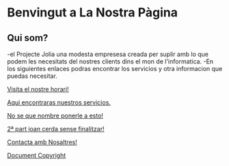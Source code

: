 # Benvingut a La Nostra Pàgina
## Qui som?
  -el Projecte Jolia una modesta empresesa creada per suplir amb lo que podem les necesitats del nostres clients dins el mon de l'informatica. 
  -En los siguientes enlaces podras encontrar los servicios y otra informacion que puedas necesitar.

<a href="https://jllabres3.github.io/horari.html">Visita el nostre horari!</a>

<a href="https://jllabres3.github.io/serveis.html">Aqui encontraras nuestros servicios.</a>

<a href="https://jllabres3.github.io/classificacio.html"> No se que nombre ponerle a esto!</a>

<a href="https://jllabres3.github.io/horari.html">2ª part joan cerda sense finalitzar!</a>

<a href="jllabres3.github.io/contacte.html">Contacta amb Nosaltres!</a>

<a href="jllabres3.github.io/Copiright.html">Document Copyright</a>
